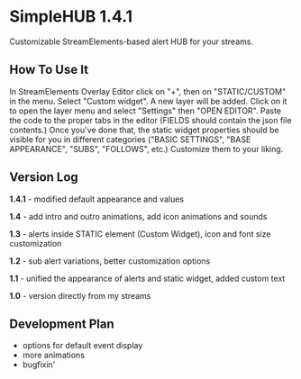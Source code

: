 # SimpleHUB 1.4.1
Customizable StreamElements-based alert HUB for your streams. 

## How To Use It
In StreamElements Overlay Editor click on "+", then on "STATIC/CUSTOM" in the menu. Select "Custom widget". A new layer will be added. Click on it to open the layer menu and select  "Settings" then "OPEN EDITOR". Paste the code to the proper tabs in the editor (FIELDS should contain the json file contents.) Once you've done that, the static widget properties should be visible for you in different categories ("BASIC SETTINGS", "BASE APPEARANCE", "SUBS", "FOLLOWS", etc.) Customize them to your liking.

## Version Log
**1.4.1** - modified default appearance and values

**1.4** - add intro and outro animations, add icon animations and sounds

**1.3** - alerts inside STATIC element (Custom Widget), icon and font size customization

**1.2** - sub alert variations, better customization options

**1.1** - unified the appearance of alerts and static widget, added custom text

**1.0** - version directly from my streams



## Development Plan
* options for default event display
* more animations
* bugfixin'
